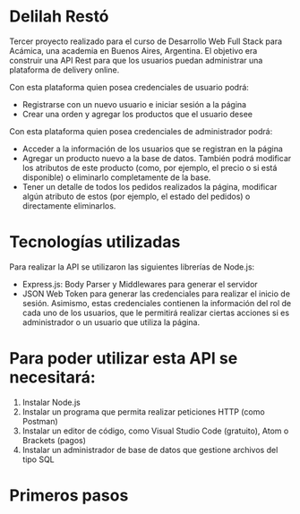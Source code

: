 # Delilah Restó 
Tercer proyecto realizado para el curso de Desarrollo Web Full Stack para Acámica, una academia en Buenos Aires, Argentina. El objetivo era construir una API Rest para que los usuarios puedan administrar una plataforma de delivery online. 

Con esta plataforma quien posea credenciales de usuario podrá:
  * Registrarse con un nuevo usuario e iniciar sesión a la página
  * Crear una orden y agregar los productos que el usuario desee

Con esta plataforma quien posea credenciales de administrador podrá: 
  * Acceder a la información de los usuarios que se registran en la página
  * Agregar un producto nuevo a la base de datos. También podrá modificar los atributos de este producto (como, por ejemplo, el precio o si está disponible) o eliminarlo completamente de la base.
  * Tener un detalle de todos los pedidos realizados la página, modificar algún atributo de estos (por ejemplo, el estado del pedidos) o directamente eliminarlos.

# Tecnologías utilizadas
Para realizar la API se utilizaron las siguientes librerías de Node.js:
  * Express.js: Body Parser y Middlewares para generar el servidor
  * JSON Web Token para generar las credenciales para realizar el inicio de sesión. Asimismo, estas credenciales contienen la información del rol de cada uno de los usuarios, que le permitirá realizar ciertas acciones si es administrador o un usuario que utiliza la página.


# Para poder utilizar esta API se necesitará:
  1. Instalar Node.js
  1. Instalar un programa que permita realizar peticiones HTTP (como Postman)
  1. Instalar un editor de código, como Visual Studio Code (gratuito), Atom o Brackets (pagos)
  1. Instalar un administrador de base de datos que gestione archivos del tipo SQL
  
# Primeros pasos 
  
